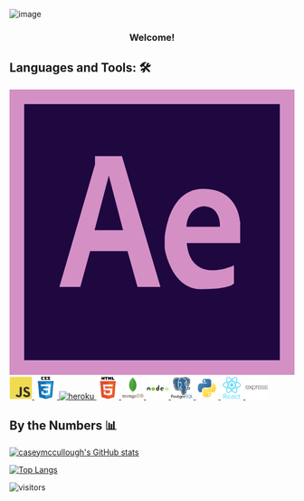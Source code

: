![image](https://user-images.githubusercontent.com/11179812/117189876-adfdbe80-adac-11eb-8a0a-af8444431319.png)

<h3 align=center> Welcome! </h3>

<h2 align="left">Languages and Tools: 🛠️</h2>

<p align="left"> 
  <svg viewBox="0 0 128 128">
<path fill="#1F0740" d="M6.5 6.5h115v115H6.5z"></path><path fill="#D490C5" d="M0 0v128h128V0H0zm121.5 121.5H6.5V6.5h115v115z"></path><path fill="#D490C5" d="M103.5 59.2s-.6-14.6-16.5-14.6c-16 0-17.3 22-17.3 22v4.7S72.5 89.6 86 89.6s14.8-2.6 14.8-2.6v-8.1s-19.3 9.2-21.2-10h24v-9.7zm-9 2.4h-15s0-8.3 7.5-9.2c8.2 0 7.5 9.2 7.5 9.2zM50.5 29.9H38.4v3.8l-16 54.9h9.4l4.4-16.1H53l4.5 16.1h10.3L50.5 29.9zM38.2 63.1l6.4-24.5L51 63.1H38.2z"></path>
</svg>
  <a href="https://developer.mozilla.org/en-US/docs/Web/JavaScript" target="_blank"> <img src="https://raw.githubusercontent.com/devicons/devicon/master/icons/javascript/javascript-original.svg" alt="javascript" width="40" height="40"/> </a> 
  <a href="https://www.w3schools.com/css/" target="_blank"> <img src="https://raw.githubusercontent.com/devicons/devicon/master/icons/css3/css3-original-wordmark.svg" alt="css3" width="40" height="40"/> </a> <a href="https://heroku.com" target="_blank"> <img src="https://www.vectorlogo.zone/logos/heroku/heroku-icon.svg" alt="heroku" width="40" height="40"/> </a> <a href="https://www.w3.org/html/" target="_blank"> <img src="https://raw.githubusercontent.com/devicons/devicon/master/icons/html5/html5-original-wordmark.svg" alt="html5" width="40" height="40"/> </a> <a href="https://www.mongodb.com/" target="_blank"> <img src="https://raw.githubusercontent.com/devicons/devicon/master/icons/mongodb/mongodb-original-wordmark.svg" alt="mongodb" width="40" height="40"/> </a> <a href="https://nodejs.org" target="_blank"> <img src="https://raw.githubusercontent.com/devicons/devicon/master/icons/nodejs/nodejs-original-wordmark.svg" alt="nodejs" width="40" height="40"/> </a> <a href="https://www.postgresql.org" target="_blank"> <img src="https://raw.githubusercontent.com/devicons/devicon/master/icons/postgresql/postgresql-original-wordmark.svg" alt="postgresql" width="40" height="40"/> </a> <a href="https://www.python.org" target="_blank"> <img src="https://raw.githubusercontent.com/devicons/devicon/master/icons/python/python-original.svg" alt="python" width="40" height="40"/> </a> <a href="https://reactjs.org/" target="_blank"> <img src="https://raw.githubusercontent.com/devicons/devicon/master/icons/react/react-original-wordmark.svg" alt="react" width="40" height="40"/> </a><a href="https://expressjs.com" target="_blank"> <img src="https://raw.githubusercontent.com/devicons/devicon/master/icons/express/express-original-wordmark.svg" alt="express" width="40" height="40"/> </a> </p>

<h2>By the Numbers 📊 </h2>

[![caseymccullough's GitHub stats](https://github-readme-stats.vercel.app/api?username=caseymccullough&theme=blue-green)](https://github.com/caseymccullough/github-readme-stats)

[![Top Langs](https://github-readme-stats.vercel.app/api/top-langs/?username=caseymccullough&hide=python&layout=compact&theme=blue-green)](https://github.com/caseymccullough/github-readme-stats)


![visitors](https://visitor-badge.glitch.me/badge?page_id=caseymccullough.caseymccullough)

